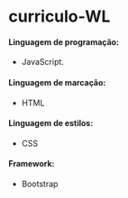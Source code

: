 # curriculo-WL
  #### Linguagem de programação:
  - JavaScript.
  #### Linguagem de marcação:
  - HTML
  #### Linguagem de estilos:
  - CSS
 #### Framework:
  - Bootstrap

